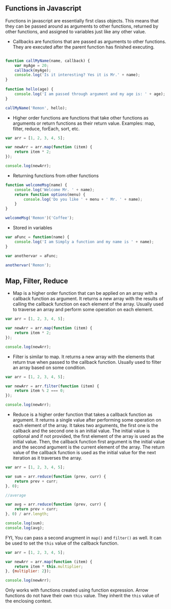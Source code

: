 ## Functions in Javascript 

Functions in javascript are essentially first class objects. This means that they can be passed around as arguments to other functions, returned by other functions, and assigned to variables just like any other value.

- Callbacks are functions that are passed as arguments to other functions. They are executed after the parent function has finished executing.

```javascript

function callMyName(name, callback) {
    var myAge = 20;
    callback(myAge);
    console.log('Is it interesting? Yes it is Mr.' + name);
}
    
function hello(age) {
    console.log('I am passed through argument and my age is: ' + age);
}

callMyName('Remon', hello);
````


- Higher order functions are functions that take other functions as arguments or return functions as their return value. Examples: map, filter, reduce, forEach, sort, etc.

```javascript
var arr = [1, 2, 3, 4, 5];

var newArr = arr.map(function (item) {
    return item * 2;
});

console.log(newArr);
```

- Returning functions from other functions

```javascript
function welcomeMsg(name) {
    console.log('Welcome Mr. ' + name);
    return function options(menu) {
        console.log('Do you like ' + menu + ' Mr. ' + name);
    }
}

welcomeMsg('Remon')('Coffee');
```
- Stored in variables

```javascript
var aFunc = function(name) {
    console.log('I am Simply a function and my name is ' + name);
}

var anothervar = aFunc;

anothervar('Remon');
```

## Map, Filter, Reduce

- Map is a higher order function that can be applied on an array with a callback function as argument. It returns a new array with the results of calling the callback function on each element of the array. Usually used to traverse an array and perform some operation on each element.

```javascript
var arr = [1, 2, 3, 4, 5];

var newArr = arr.map(function (item) {
    return item * 2;
});

console.log(newArr);
```

- Filter is similar to map. It returns a new array with the elements that return true when passed to the callback function. Usually used to filter an array based on some condition.

```javascript
var arr = [1, 2, 3, 4, 5];

var newArr = arr.filter(function (item) {
    return item % 2 === 0;
});

console.log(newArr);
```

- Reduce is a higher order function that takes a callback function as argument. It returns a single value after performing some operation on each element of the array. It takes two arguments, the first one is the callback and the second one is an initial value. The initial value is optional and if not provided, the first element of the array is used as the initial value. Then, the callback function first argument is the initial value and the second argument is the current element of the array. The return value of the callback function is used as the initial value for the next iteration as it traverses the array.

```javascript
var arr = [1, 2, 3, 4, 5];

var sum = arr.reduce(function (prev, curr) {
    return prev + curr;
}, 0);

//average 

var avg = arr.reduce(function (prev, curr) {
    return prev + curr;
}, 0) / arr.length;

console.log(sum);
console.log(avg);
```

FYI, You can pass a second arugment in `map()` and `filter()` as well. It can be used to set the `this` value of the callback function.

```javascript
var arr = [1, 2, 3, 4, 5];

var newArr = arr.map(function (item) {
    return item * this.multiplier;
}, {multiplier: 2});

console.log(newArr);
```
Only works with functions created using function expression. Arrow functions do not have their own `this` value. They inherit the `this` value of the enclosing context.







